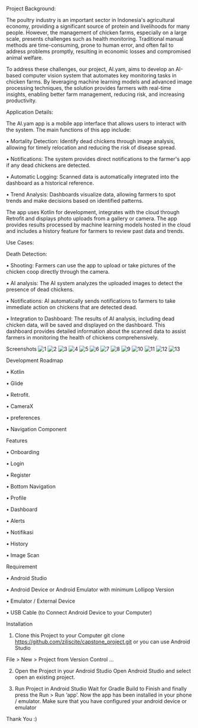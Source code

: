 Project Background:

The poultry industry is an important sector in Indonesia's agricultural economy, providing a significant source of protein and livelihoods for many people. However, the management of chicken farms, especially on a large scale, presents challenges such as health monitoring. Traditional manual methods are time-consuming, prone to human error, and often fail to address problems promptly, resulting in economic losses and compromised animal welfare.

To address these challenges, our project, AI.yam, aims to develop an AI-based computer vision system that automates key monitoring tasks in chicken farms. By leveraging machine learning models and advanced image processing techniques, the solution provides farmers with real-time insights, enabling better farm management, reducing risk, and increasing productivity.


Application Details:

The AI.yam app is a mobile app interface that allows users to interact with the system. The main functions of this app include:

• Mortality Detection: Identify dead chickens through image analysis, allowing for timely relocation and reducing the risk of disease spread.

• Notifications: The system provides direct notifications to the farmer's app if any dead chickens are detected.

• Automatic Logging: Scanned data is automatically integrated into the dashboard as a historical reference.

• Trend Analysis: Dashboards visualize data, allowing farmers to spot trends and make decisions based on identified patterns.

The app uses Kotlin for development, integrates with the cloud through Retrofit and displays photo uploads from a gallery or camera. The app provides results processed by machine learning models hosted in the cloud and includes a history feature for farmers to review past data and trends.


Use Cases:

Death Detection:

• Shooting: Farmers can use the app to upload or take pictures of the chicken coop directly through the camera.

• AI analysis: The AI system analyzes the uploaded images to detect the presence of dead chickens.

• Notifications: AI automatically sends notifications to farmers to take immediate action on chickens that are detected dead.

• Integration to Dashboard: The results of AI analysis, including dead chicken data, will be saved and displayed on the dashboard. This dashboard provides detailed information about the scanned data to assist farmers in monitoring the health of chickens comprehensively.

Screenshots
![1](https://github.com/user-attachments/assets/c11a06ef-7c84-4c9c-beb5-5b2630fd6d32) ![2](https://github.com/user-attachments/assets/e31d60ed-b209-4630-90dd-d4308e3de121) ![3](https://github.com/user-attachments/assets/8c0dbce9-35b6-49ba-a2d9-843e14b09dbb) ![4](https://github.com/user-attachments/assets/470ffd0d-540e-4375-a0c9-a8e9fbbe6b74) ![5](https://github.com/user-attachments/assets/bdcfbf41-e83c-4f87-9139-935876dccfe3) ![6](https://github.com/user-attachments/assets/80603266-1510-4fd3-b079-c87673b221cd) ![7](https://github.com/user-attachments/assets/69446aee-93e6-4eef-aa6b-b35501c81205) ![8](https://github.com/user-attachments/assets/603f47dc-2429-45ab-af4b-d2f620eee968) ![9](https://github.com/user-attachments/assets/5abdb4cf-ff18-468e-b637-899067f3e551) ![10](https://github.com/user-attachments/assets/e9627728-e77e-40b5-83e7-75ed13e66a4d) ![11](https://github.com/user-attachments/assets/096a239e-44eb-42da-a8a5-0f24c437e99e) ![12](https://github.com/user-attachments/assets/465402fa-9dc2-474e-a2bd-987b6f7db188) ![13](https://github.com/user-attachments/assets/3fe45176-6c81-4985-973d-c57aaba409f7)


Development Roadmap

•	 Kotlin

•	 Glide

•	 Retrofit.

•	 CameraX

•	 preferences

•	 Navigation Component



Features

•	 Onboarding

•	 Login

•	 Register

•	 Bottom Navigation

•	Profile

•	Dashboard

•	Alerts

•	Notifikasi

•	History

•	Image Scan

Requirement

•	Android Studio 

•	Android Device or Android Emulator with minimum Lollipop Version

•	Emulator / External Device

•	USB Cable (to Connect Android Device to your Computer)


Installation
1. Clone this Project to your Computer
git clone https://github.com/ziliscite/capstone_project.git
or you can use Android Studio

File > New > Project from Version Control ...

2. Open the Project in your Android Studio
Open Android Studio and select open an existing project.

3. Run Project in Android Studio
Wait for Gradle Build to Finish and finally press the Run > Run ‘app’. Now the app has been installed in your phone / emulator. Make sure that you have configured your android device or emulator

Thank You :)
